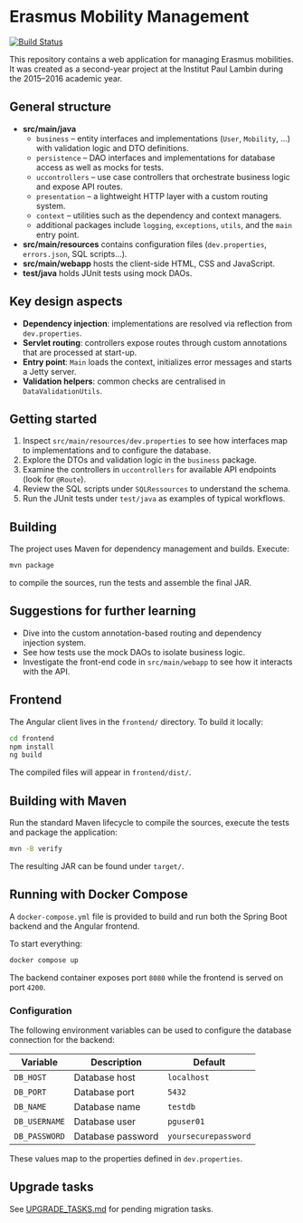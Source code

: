 # Erasmus Mobility Management

[![Build Status](https://github.com/Dragomitch/PAE-PostRemise/actions/workflows/maven.yml/badge.svg?branch=master)](https://github.com/Dragomitch/PAE-PostRemise/actions/workflows/maven.yml)

This repository contains a web application for managing Erasmus mobilities. It was created as a second-year project at the Institut Paul Lambin during the 2015–2016 academic year.

## General structure
- **src/main/java**
  - `business` – entity interfaces and implementations (`User`, `Mobility`, …) with validation logic and DTO definitions.
  - `persistence` – DAO interfaces and implementations for database access as well as mocks for tests.
  - `uccontrollers` – use case controllers that orchestrate business logic and expose API routes.
  - `presentation` – a lightweight HTTP layer with a custom routing system.
  - `context` – utilities such as the dependency and context managers.
  - additional packages include `logging`, `exceptions`, `utils`, and the `main` entry point.
- **src/main/resources** contains configuration files (`dev.properties`, `errors.json`, SQL scripts…).
- **src/main/webapp** hosts the client-side HTML, CSS and JavaScript.
- **test/java** holds JUnit tests using mock DAOs.

## Key design aspects
- **Dependency injection**: implementations are resolved via reflection from `dev.properties`.
- **Servlet routing**: controllers expose routes through custom annotations that are processed at start-up.
- **Entry point**: `Main` loads the context, initializes error messages and starts a Jetty server.
- **Validation helpers**: common checks are centralised in `DataValidationUtils`.

## Getting started
1. Inspect `src/main/resources/dev.properties` to see how interfaces map to implementations and to configure the database.
2. Explore the DTOs and validation logic in the `business` package.
3. Examine the controllers in `uccontrollers` for available API endpoints (look for `@Route`).
4. Review the SQL scripts under `SQLRessources` to understand the schema.
5. Run the JUnit tests under `test/java` as examples of typical workflows.

## Building
The project uses Maven for dependency management and builds. Execute:

```bash
mvn package
```

to compile the sources, run the tests and assemble the final JAR.

## Suggestions for further learning
- Dive into the custom annotation-based routing and dependency injection system.
- See how tests use the mock DAOs to isolate business logic.
- Investigate the front-end code in `src/main/webapp` to see how it interacts with the API.

## Frontend
The Angular client lives in the `frontend/` directory. To build it locally:

```bash
cd frontend
npm install
ng build
```

The compiled files will appear in `frontend/dist/`.

## Building with Maven
Run the standard Maven lifecycle to compile the sources, execute the tests and package the application:

```bash
mvn -B verify
```
The resulting JAR can be found under `target/`.


## Running with Docker Compose
A `docker-compose.yml` file is provided to build and run both the Spring Boot backend and the Angular frontend.

To start everything:

```bash
docker compose up
```

The backend container exposes port `8080` while the frontend is served on port `4200`.

### Configuration
The following environment variables can be used to configure the database connection for the backend:

| Variable | Description | Default |
|----------|-------------|---------|
| `DB_HOST` | Database host | `localhost` |
| `DB_PORT` | Database port | `5432` |
| `DB_NAME` | Database name | `testdb` |
| `DB_USERNAME` | Database user | `pguser01` |
| `DB_PASSWORD` | Database password | `yoursecurepassword` |

These values map to the properties defined in `dev.properties`.

## Upgrade tasks
See [UPGRADE_TASKS.md](UPGRADE_TASKS.md) for pending migration tasks.
